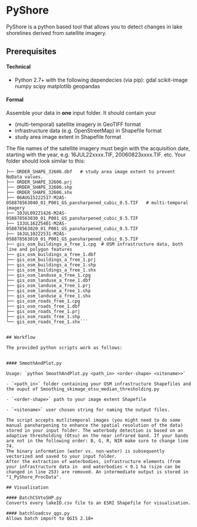 # PyShore 

PyShore is a python based tool that allows you to detect changes in lake shorelines derived from satellite imagery. 

## Prerequisites

#### Technical

- Python 2.7+ with the following dependecies (via pip): gdal scikit-image numpy scipy matplotlib geopandas

#### Formal

Assemble your data in __one__ input folder. It should contain your

- (multi-temporal) satellite imagery in GeoTIFF format
- infrastructure data (e.g. OpenStreetMap) in Shapefile format
- study area image extent in Shapefile format

The file names of the satellite imagery must begin with the acquisition date, starting with the year, e.g. 16JUL22xxxx.TIF, 20060823xxxx.TIF. etc. Your folder should look similar to this:

```~/0_PyShore_Input$ tree .
├── ORDER_SHAPE_32606.dbf 	# study area image extent to prevent NoData values.
├── ORDER_SHAPE_32606.prj
├── ORDER_SHAPE_32606.shp
├── ORDER_SHAPE_32606.shx
├── 06AUG15222517-M2AS-058878563040_01_P001_GS_pansharpened_cubic_0.5.TIF	# multi-temporal imagery
├── 10JUL09221426-M2AS-058878563030_01_P001_GS_pansharpened_cubic_0.5.TIF
├── 13JUL16225401-M2AS-058878563020_01_P001_GS_pansharpened_cubic_0.5.TIF
├── 16JUL10222531-M2AS-058878563010_01_P001_GS_pansharpened_cubic_0.5.TIF
├── gis_osm_buildings_a_free_1.cpg	# OSM infrastructure data, both line and polygon features
├── gis_osm_buildings_a_free_1.dbf
├── gis_osm_buildings_a_free_1.prj
├── gis_osm_buildings_a_free_1.shp
├── gis_osm_buildings_a_free_1.shx
├── gis_osm_landuse_a_free_1.cpg
├── gis_osm_landuse_a_free_1.dbf
├── gis_osm_landuse_a_free_1.prj
├── gis_osm_landuse_a_free_1.shp
├── gis_osm_landuse_a_free_1.shx
├── gis_osm_roads_free_1.cpg
├── gis_osm_roads_free_1.dbf
├── gis_osm_roads_free_1.prj
├── gis_osm_roads_free_1.shp
└── gis_osm_roads_free_1.shx```


## Workflow

The provided python scripts work as follows:


#### SmmothAndPlot.py 

Usage: `python SmoothAndPlot.py <path_in> <order-shape> <sitename>>` 

- `<path_in>` folder containing your OSM infrastructure Shapefiles and the ouput of Smoothing_skimage_otsu_median_thresholding.py

- `<order-shape>` path to your image extent Shapefile

- `<sitename>` user chosen string for naming the output files. 

The script accepts mutlitemporal images (you might need to do some manual pansharpening to enhance the spatial resolution of the data) stored in your input folder. The waterbody detection is based on an adaptive thresholding (Otsu) on the near infrared band. If your bands are not in the following order: B, G, R, NIR make sure to change line 74.
The binary information (water vs. non-water) is subsequently vectorized and saved to your input folder. 
After the extraction of waterbodies, infrastructure elements (from your infrastructure data in  and waterbodies < 0.1 ha (size can be changed in line 253) are removed. An intermediate output is stored in "1_PyShore_ProcData". 

## Visualisation

#### BatchCSVtoSHP.py 
Converts every lakeID.csv file to an ESRI Shapefile for visualisation. 

#### batchloadcsv_qgs.py 
Allows batch import to QGIS 2.18+


